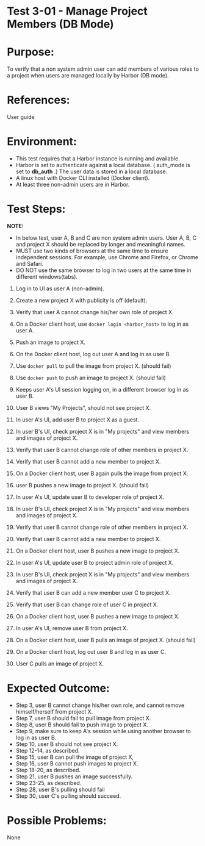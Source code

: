 Test 3-01 - Manage Project Members (DB Mode)
=======

# Purpose:

To verify that a non system admin user can add members of various roles to a project when users are managed locally by Harbor (DB mode).

# References:
User guide

# Environment:
* This test requires that a Harbor instance is running and available.
* Harbor is set to authenticate against a local database. ( auth_mode is set to **db_auth** .) The user data is stored in a local database.
* A linux host with Docker CLI installed (Docker client).
* At least three non-admin users are in Harbor. 

# Test Steps:

**NOTE:**  
* In below test, user A, B and C are non system admin users. User A, B, C and project X should be replaced by longer and meaningful names.
* MUST use two kinds of browsers at the same time to ensure independent sessions. For example, use Chrome and Firefox, or Chrome and Safari. 
* DO NOT use the same browser to log in two users at the same time in different windows(tabs).

1. Log in to UI as user A (non-admin).
2. Create a new project X with publicity is off (default).
3. Verify that user A cannot change his/her own role of project X.
4. On a Docker client host, use `docker login <harbor_host>` to log in as user A. 
5. Push an image to project X.
6. On the Docker client host, log out user A and log in as user B.
7. Use `docker pull` to pull the image from project X. (should fail)
8. Use `docker push` to push an image to project X. (should fail)
9. Keeps user A's UI session logging on, in a different browser log in as user B.
10. User B views "My Projects", should not see project X.

11. In user A's UI, add user B to project X as a guest.
12. In user B's UI, check project X is in "My projects" and view members and images of project X.
13. Verify that user B cannot change role of other members in project X.
14. Verify that user B cannot add a new member to project X.
15. On a Docker client host, user B again pulls the image from project X. 
16. user B pushes a new image to project X. (should fail)
17. In user A's UI, update user B to developer role of project X.
18. In user B's UI, check project X is in "My projects" and view members and images of project X.
19. Verify that user B cannot change role of other members in project X.
20. Verify that user B cannot add a new member to project X.

21. On a Docker client host, user B pushes a new image to project X. 
22. In user A's UI, update user B to project admin role of project X.
23. In user B's UI, check project X is in "My projects" and view members and images of project X.
24. Verify that user B can add a new member user C to project X.
25. Verify that user B can change role of user C in project X.
26. On a Docker client host, user B pushes a new image to project X. 
27. In user A's UI, remove user B from project X.
28. On a Docker client host, user B pulls an image of project X. (should fail)
29. On a Docker client host, log out user B and log in as user C. 
30. User C pulls an image of project X. 

# Expected Outcome:

* Step 3, user B cannot change his/her own role, and cannot remove himself/herself from project X.
* Step 7, user B should fail to pull image from project X. 
* Step 8, user B should fail to push image to project X. 
* Step 9, make sure to keep A's session while using another browser to log in as user B.
* Step 10, user B should not see project X.
* Step 12-14, as described.
* Step 15, user B can pull the image of project X, 
* Step 16, user B cannot push images to project X.
* Step 18-20, as described.
* Step 21, user B pushes an image successfully.
* Step 23-25, as described.
* Step 28, user B's pulling should fail
* Step 30, user C's pulling should succeed.

# Possible Problems:
None
